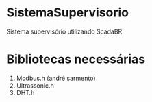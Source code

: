 # SistemaSupervisorio
Sistema supervisório utilizando ScadaBR

# Bibliotecas necessárias
1. Modbus.h (andré sarmento)
2. Ultrassonic.h
3. DHT.h

